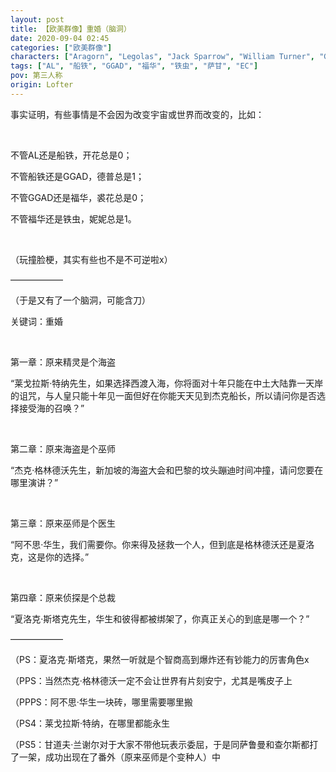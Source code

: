 ```yaml
---
layout: post
title: 【欧美群像】重婚（脑洞）
date: 2020-09-04 02:45
categories: ["欧美群像"]
characters: ["Aragorn", "Legolas", "Jack Sparrow", "William Turner", "Gellert Grindelwald", "Albus Dumbledore", "Sherlock Holmes", "John Watson", "Tony Stark", "Peter Parker", "Saruman", "Gandalf","Erik Lehnsherr", "Charles Xavier"]
tags: ["AL", "船铁", "GGAD", "福华", "铁虫", "萨甘", "EC"]
pov: 第三人称
origin: Lofter
---
```


事实证明，有些事情是不会因为改变宇宙或世界而改变的，比如：

<br>

不管AL还是船铁，开花总是0；

不管船铁还是GGAD，德普总是1；

不管GGAD还是福华，裘花总是0；

不管福华还是铁虫，妮妮总是1。

<br>

（玩撞脸梗，其实有些也不是不可逆啦x）

——————

（于是又有了一个脑洞，可能含刀）

关键词：重婚

<br>

第一章：原来精灵是个海盗

“莱戈拉斯·特纳先生，如果选择西渡入海，你将面对十年只能在中土大陆靠一天岸的诅咒，与人皇只能十年见一面但好在你能天天见到杰克船长，所以请问你是否选择接受海的召唤？”

<br>

第二章：原来海盗是个巫师

“杰克·格林德沃先生，新加坡的海盗大会和巴黎的坟头蹦迪时间冲撞，请问您要在哪里演讲？”

<br>

第三章：原来巫师是个医生

“阿不思·华生，我们需要你。你来得及拯救一个人，但到底是格林德沃还是夏洛克，这是你的选择。”

<br>

第四章：原来侦探是个总裁

“夏洛克·斯塔克先生，华生和彼得都被绑架了，你真正关心的到底是哪一个？”

——————

（PS：夏洛克·斯塔克，果然一听就是个智商高到爆炸还有钞能力的厉害角色x

（PPS：当然杰克·格林德沃一定不会让世界有片刻安宁，尤其是嘴皮子上

（PPPS：阿不思·华生一块砖，哪里需要哪里搬

（PS4：莱戈拉斯·特纳，在哪里都能永生

（PS5：甘道夫·兰谢尔对于大家不带他玩表示委屈，于是同萨鲁曼和查尔斯都打了一架，成功出现在了番外（原来巫师是个变种人）中